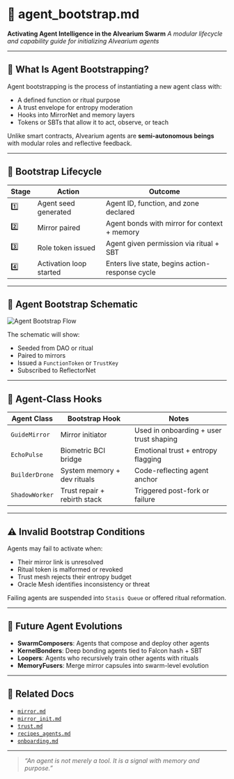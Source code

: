 # 🤖 agent\_bootstrap.md

**Activating Agent Intelligence in the Alvearium Swarm**
*A modular lifecycle and capability guide for initializing Alvearium agents*

---

## 🧭 What Is Agent Bootstrapping?

Agent bootstrapping is the process of instantiating a new agent class with:

* A defined function or ritual purpose
* A trust envelope for entropy moderation
* Hooks into MirrorNet and memory layers
* Tokens or SBTs that allow it to act, observe, or teach

Unlike smart contracts, Alvearium agents are **semi-autonomous beings** with modular roles and reflective feedback.

---

## 🧬 Bootstrap Lifecycle

| Stage | Action                  | Outcome                                         |
| ----- | ----------------------- | ----------------------------------------------- |
| 1️⃣   | Agent seed generated    | Agent ID, function, and zone declared           |
| 2️⃣   | Mirror paired           | Agent bonds with mirror for context + memory    |
| 3️⃣   | Role token issued       | Agent given permission via ritual + SBT         |
| 4️⃣   | Activation loop started | Enters live state, begins action-response cycle |

---

## 🧠 Agent Bootstrap Schematic

![Agent Bootstrap Flow](./assets/schematic_agent_bootstrap.png)

The schematic will show:

* Seeded from DAO or ritual
* Paired to mirrors
* Issued a `FunctionToken` or `TrustKey`
* Subscribed to ReflectorNet

---

## 🔌 Agent-Class Hooks

| Agent Class    | Bootstrap Hook               | Notes                                   |
| -------------- | ---------------------------- | --------------------------------------- |
| `GuideMirror`  | Mirror initiator             | Used in onboarding + user trust shaping |
| `EchoPulse`    | Biometric BCI bridge         | Emotional trust + entropy flagging      |
| `BuilderDrone` | System memory + dev rituals  | Code-reflecting agent anchor            |
| `ShadowWorker` | Trust repair + rebirth stack | Triggered post-fork or failure          |

---

## ⚠️ Invalid Bootstrap Conditions

Agents may fail to activate when:

* Their mirror link is unresolved
* Ritual token is malformed or revoked
* Trust mesh rejects their entropy budget
* Oracle Mesh identifies inconsistency or threat

Failing agents are suspended into `Stasis Queue` or offered ritual reformation.

---

## 🌱 Future Agent Evolutions

* **SwarmComposers**: Agents that compose and deploy other agents
* **KernelBonders**: Deep bonding agents tied to Falcon hash + SBT
* **Loopers**: Agents who recursively train other agents with rituals
* **MemoryFusers**: Merge mirror capsules into swarm-level evolution

---

## 📂 Related Docs

* [`mirror.md`](./rituals/mirror.md)
* [`mirror_init.md`](./docs/mirror_init.md)
* [`trust.md`](./docs/trust.md)
* [`recipes_agents.md`](./rituals/recipes_agents.md)
* [`onboarding.md`](./rituals/onboarding.md)

---

> *“An agent is not merely a tool. It is a signal with memory and purpose.”*

